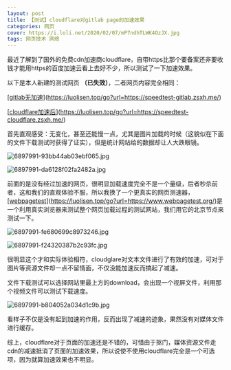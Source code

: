 ```yaml
---
layout: post
title: 【测试】cloudflare对gitlab page的加速效果
categories: 网页
cover: https://i.loli.net/2020/02/07/mP7ndhTLWK4OzJX.jpg
tags: 网页技术 网络
---
```


最近了解到了国外的免费cdn加速商cloudflare，自带https比那个要备案还非要收钱才能用https的百度加速云看上去好不少，所以测试了一下加速效果。

以下是本人新建的测试网页 **（已失效）**，二者网页内容完全相同：

[[gitlab无加速](https://speedtest-gitlab.zsxh.me/)](https://luolisen.top/go?url=https://speedtest-gitlab.zsxh.me/)

[[cloudflare加速后](https://speedtest-cloudflare.zsxh.me/)](https://luolisen.top/go?url=https://speedtest-cloudflare.zsxh.me/)

首先直观感受：无变化，甚至还能慢一点，尤其是图片加载的时候（这貌似在下面的文件下载测试时获得了证实），但是统计网站给的数据却让人大跌眼镜。

![6897991-93bb44ab03ebf065.jpg](https://i.loli.net/2020/03/26/faMh5uvgPX7Sm1x.jpg)

![6897991-da6128f02fa2482a.jpg](https://i.loli.net/2020/03/26/eTKQSd9ukmFIMCf.jpg)

前面的是没有经过加速的网页，很明显加载速度完全不是一个量级，后者秒杀前者，这和我们的直观体验不服，所以我换了一个更真实的网页测速器，[[webpagetest](https://www.webpagetest.org/)](https://luolisen.top/go?url=https://www.webpagetest.org/)是一个利用真实浏览器来测试整个网页加载过程的测试网站，我们用它的北京节点来测试一下。

![6897991-fe680699c8973246.jpg](https://i.loli.net/2020/03/26/TRJfNXGw6MuFZrk.jpg)

![6897991-f24320387b2c93fc.jpg](https://i.loli.net/2020/03/26/cDnTYQsWBu95NgK.jpg)

很明显这个才和实际体验相符，cloudglare对文本文件进行了有效的加速，可对于图片等资源文件却一点不留情面，不仅没能加速反而搞起了减速。

文件下载测试可以选择网站里最上方的download，会出现一个视屏文件，利用那个视频文件可以测试下载速度。

![6897991-b804052a034d1c9b.jpg](https://i.loli.net/2020/03/26/w7y1Uhrt5kDoe4L.jpg)

看样子不仅是没有起到加速的作用，反而出现了减速的迹象，果然没有对媒体文件进行缓存。

综上，cloudflare对于页面的加速还是不错的，可惜由于抠门，媒体资源文件走cdn的减速抵消了页面的加速效果，所以说使不使用cloudflare完全是一个可选项，因为就算加速效果也不明显。
